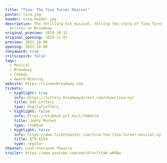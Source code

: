 ```yaml
---
title: "Tina: The Tina Turner Musical"
poster: tina.jpg
header: tina-header.jpg
description: The thrilling hit musical, telling the story of Tina Turner,
  arrives on Broadway.
original_preview: 2019-10-12
original_opening: 2019-11-07
preview: 2021-10-08
opening: 2021-10-08
tonyaward: true
criticspick: false
tags: 
  - Musical
  - Broadway
  - Comedy
  - Award Winning
website: https://tinaonbroadway.com
tickets:
  - highlight: true
    info: https://lottery.broadwaydirect.com/show/tina-ny/
    title: $45 Lottery
    type: digitalLottery
  - highlight: false
    info: https://stubhub.prf.hn/l/7O8XnlA
    title: 2ndry Market
    type: stubhub
  - highlight: false
    info: https://www.ticketmaster.com/tina-the-tina-turner-musical-ny-tickets/artist/2612545
    title: $79-$159
    type: regular
theater: Lunt-Fontanne Theatre
trailer: https://www.youtube.com/watch?v=7rXaK_w0O8w
---
```

